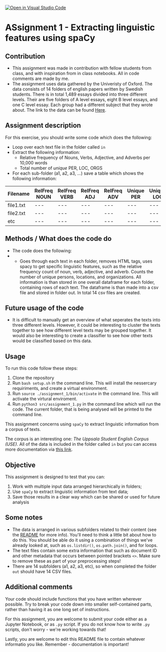 [![Open in Visual Studio Code](https://classroom.github.com/assets/open-in-vscode-c66648af7eb3fe8bc4f294546bfd86ef473780cde1dea487d3c4ff354943c9ae.svg)](https://classroom.github.com/online_ide?assignment_repo_id=10189937&assignment_repo_type=AssignmentRepo)

# ASsignment 1 - Extracting linguistic features using spaCy

## Contribution 
- This assignment was made in contribution with fellow students from class, and with inspiration from in class notebooks. All in code comments are made by me. 
- The assignment uses data gathered by the Univeristy of Oxford. The data consists of 14 folders of english papers written by Swedish students. There is in total 1,489 essays divided into three different levels. Their are five folders of A level essays, eight B level essays, and one C level essay. Each group had a different subject that they wrote about. The link to the data can be found [Here](https://ota.bodleian.ox.ac.uk/repository/xmlui/handle/20.500.12024/2457). 

## Assignment description 
For this exercise, you should write some code which does the following:

- Loop over each text file in the folder called ```in```
- Extract the following information:
    - Relative frequency of Nouns, Verbs, Adjective, and Adverbs per 10,000 words
    - Total number of *unique* PER, LOC, ORGS
- For each sub-folder (a1, a2, a3, ...) save a table which shows the following information:

|Filename|RelFreq NOUN|RelFreq VERB|RelFreq ADJ|RelFreq ADV|Unique PER|Unique LOC|Unique ORG|
|---|---|---|---|---|---|---|---|
|file1.txt|---|---|---|---|---|---|---|
|file2.txt|---|---|---|---|---|---|---|
|etc|---|---|---|---|---|---|---|

## Methods / What does the code do
- The code does the following:
- - Goes through each text in each folder, removes HTML tags, uses spacy to get specific linguistic features, such as the relative frequency count of noun, verb, adjective, and adverb. Counts the number of unique persons, locations, and organizations. All information is than stored in one overall dataframe for each folder, containing rows of each text. The dataframe is than made into a csv file and stored in folder out. In total 14 csv files are created.

## Future usage of the code
- It is difficult to manually get an overview of what seperates the texts into three different levels. However, it could be interesting to cluster the texts together to see how different level texts may be grouped together. It would also be interesting to create a classifier to see how other texts would be classified based on this data.

## Usage 
To run this code follow these steps:
1. Clone the repository
2. Run ```bash setup.sh``` in the command line. This will install the nessercary requiriments, and create a virtual environment. 
3. Run ```source ./assignment_1/bin/activate``` in the command line. This will activate the virtural enviroment. 
4. Run ```python3 src/assignment_1.py``` in the command line which will run the code. The current folder, that is being analysed will be printed to the command line.






This assignment concerns using ```spaCy``` to extract linguistic information from a corpus of texts.

The corpus is an interesting one: *The Uppsala Student English Corpus (USE)*. All of the data is included in the folder called ```in``` but you can access more documentation via [this link](https://ota.bodleian.ox.ac.uk/repository/xmlui/handle/20.500.12024/2457).




## Objective

This assignment is designed to test that you can:

1. Work with multiple input data arranged hierarchically in folders;
2. Use ```spaCy``` to extract linguistic information from text data;
3. Save those results in a clear way which can be shared or used for future analysis

## Some notes

- The data is arranged in various subfolders related to their content (see the [README](in/README.md) for more info). You'll need to think a little bit about how to do this. You should be able do it using a combination of things we've already looked at, such as ```os.listdir()```, ```os.path.join()```, and for loops.
- The text files contain some extra information that such as document ID and other metadata that occurs between pointed brackets ```<>```. Make sure to remove these as part of your preprocessing steps!
- There are 14 subfolders (a1, a2, a3, etc), so when completed the folder ```out``` should have 14 CSV files.

## Additional comments

Your code should include functions that you have written wherever possible. Try to break your code down into smaller self-contained parts, rather than having it as one long set of instructions.

For this assignment, you are welcome to submit your code either as a Jupyter Notebook, or as ```.py``` script. If you do not know how to write ```.py``` scripts, don't worry - we're working towards that!

Lastly, you are welcome to edit this README file to contain whatever informatio you like. Remember - documentation is important!
